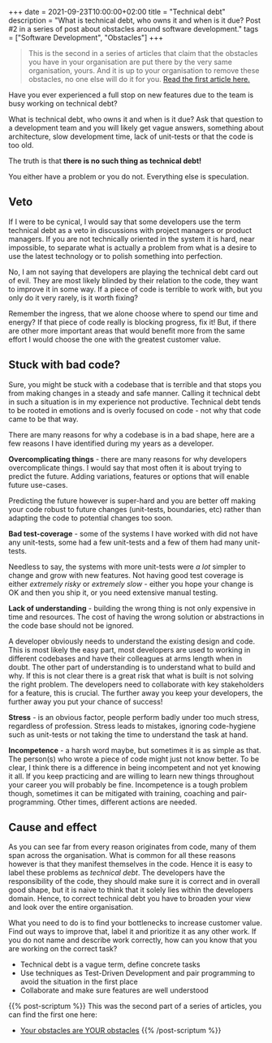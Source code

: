 +++
date = 2021-09-23T10:00:00+02:00
title = "Technical debt"
description = "What is technical debt, who owns it and when is it due? Post #2 in a series of post about obstacles around software development."
tags = ["Software Development", "Obstacles"]
+++
> This is the second in a series of articles that claim that the obstacles you have in your organisation are put there by the very same organisation, yours. And it is up to your organisation to remove these obstacles, no one else will do it for you. [Read the first article here.](/article/your-obstacles-are-your-obstacles/)

Have you ever experienced a full stop on new features due to the team is busy working on technical debt?

What is technical debt, who owns it and when is it due? Ask that question to a development team and you will likely get vague answers, something about architecture, slow development time, lack of unit-tests or that the code is too old.

The truth is that **there is no such thing as technical debt!**

You either have a problem or you do not. Everything else is speculation.

## Veto

If I were to be cynical, I would say that some developers use the term technical debt as a veto in discussions with project managers or product managers. If you are not technically oriented in the system it is hard, near impossible, to separate what is actually a problem from what is a desire to use the latest technology or to polish something into perfection.

No, I am not saying that developers are playing the technical debt card out of evil. They are most likely blinded by their relation to the code, they want to improve it in some way. If a piece of code is terrible to work with, but you only do it very rarely, is it worth fixing?

Remember the ingress, that we alone choose where to spend our time and energy? If that piece of code really is blocking progress, fix it! But, if there are other more important areas that would benefit more from the same effort I would choose the one with the greatest customer value.

## Stuck with bad code?

Sure, you might be stuck with a codebase that is terrible and that stops you from making changes in a steady and safe manner. Calling it technical debt in such a situation is in my experience not productive. Technical debt tends to be rooted in emotions and is overly focused on code - not why that code came to be that way.

There are many reasons for why a codebase is in a bad shape, here are a few reasons I have identified during my years as a developer.

**Overcomplicating things** - there are many reasons for why developers overcomplicate things. I would say that most often it is about trying to predict the future. Adding variations, features or options that will enable future use-cases.

Predicting the future however is super-hard and you are better off making your code robust to future changes (unit-tests, boundaries, etc) rather than adapting the code to potential changes too soon.

**Bad test-coverage** - some of the systems I have worked with did not have any unit-tests, some had a few unit-tests and a few of them had many unit-tests.

Needless to say, the systems with more unit-tests were _a lot_ simpler to change and grow with new features. Not having good test coverage is either _extremely risky_ or _extremely slow_ - either you hope your change is OK and then you ship it, or you need extensive manual testing.

**Lack of understanding** - building the wrong thing is not only expensive in time and resources. The cost of having the wrong solution or abstractions in the code base should not be ignored.

A developer obviously needs to understand the existing design and code. This is most likely the easy part, most developers are used to working in different codebases and have their colleagues at arms length when in doubt. The other part of understanding is to understand what to build and why. If this is not clear there is a great risk that what is built is not solving the right problem. The developers need to collaborate with key stakeholders for a feature, this is crucial. The further away you keep your developers, the further away you put your chance of success!

**Stress** - is an obvious factor, people perform badly under too much stress, regardless of profession. Stress leads to mistakes, ignoring code-hygiene such as unit-tests or not taking the time to understand the task at hand.

**Incompetence** - a harsh word maybe, but sometimes it is as simple as that. The person(s) who wrote a piece of code might just not know better. To be clear, I think there is a difference in being incompetent and not yet knowing it all. If you keep practicing and are willing to learn new things throughout your career you will probably be fine. Incompetence is a tough problem though, sometimes it can be mitigated with training, coaching and pair-programming. Other times, different actions are needed.

## Cause and effect

As you can see far from every reason originates from code, many of them span across the organisation. What is common for all these reasons however is that they manifest themselves in the code. Hence it is easy to label these problems as _technical debt_. The developers have the responsibility of the code, they should make sure it is correct and in overall good shape, but it is naive to think that it solely lies within the developers domain. Hence, to correct technical debt you have to broaden your view and look over the entire organisation.

What you need to do is to find your bottlenecks to increase customer value. Find out ways to improve that, label it and prioritize it as any other work. If you do not name and describe work correctly, how can you know that you are working on the correct task?

- Technical debt is a vague term, define concrete tasks
- Use techniques as Test-Driven Development and pair programming to avoid the situation in the first place
- Collaborate and make sure features are well understood

{{% post-scriptum %}}
This was the second part of a series of articles, you can find the first one here:
- [Your obstacles are YOUR obstacles](/article/your-obstacles-are-your-obstacles/)
{{% /post-scriptum %}}
